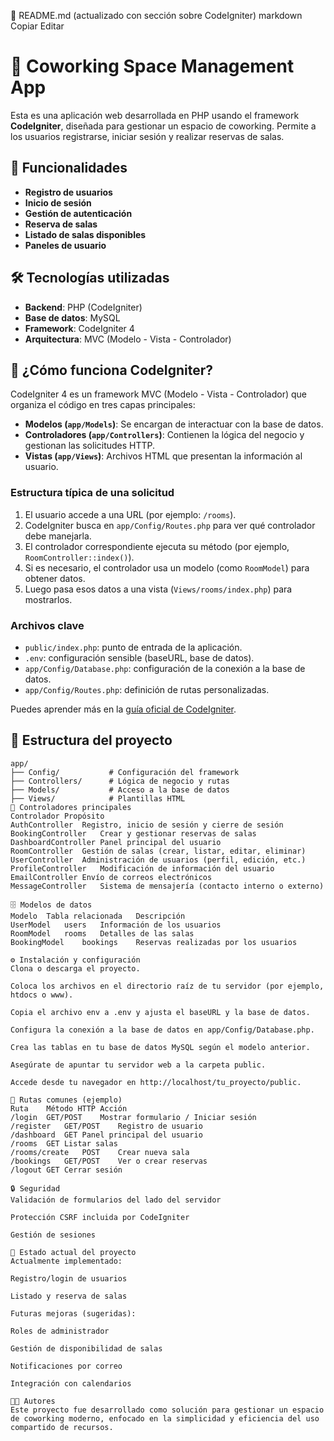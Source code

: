 📄 README.md (actualizado con sección sobre CodeIgniter)
markdown
Copiar
Editar
# 🏢 Coworking Space Management App

Esta es una aplicación web desarrollada en PHP usando el framework **CodeIgniter**, diseñada para gestionar un espacio de coworking. Permite a los usuarios registrarse, iniciar sesión y realizar reservas de salas.

## 🚀 Funcionalidades

- **Registro de usuarios**
- **Inicio de sesión**
- **Gestión de autenticación**
- **Reserva de salas**
- **Listado de salas disponibles**
- **Paneles de usuario**

## 🛠️ Tecnologías utilizadas

- **Backend**: PHP (CodeIgniter)
- **Base de datos**: MySQL
- **Framework**: CodeIgniter 4
- **Arquitectura**: MVC (Modelo - Vista - Controlador)

## 🧭 ¿Cómo funciona CodeIgniter?

CodeIgniter 4 es un framework MVC (Modelo - Vista - Controlador) que organiza el código en tres capas principales:

- **Modelos (`app/Models`)**: Se encargan de interactuar con la base de datos.
- **Controladores (`app/Controllers`)**: Contienen la lógica del negocio y gestionan las solicitudes HTTP.
- **Vistas (`app/Views`)**: Archivos HTML que presentan la información al usuario.

### Estructura típica de una solicitud

1. El usuario accede a una URL (por ejemplo: `/rooms`).
2. CodeIgniter busca en `app/Config/Routes.php` para ver qué controlador debe manejarla.
3. El controlador correspondiente ejecuta su método (por ejemplo, `RoomController::index()`).
4. Si es necesario, el controlador usa un modelo (como `RoomModel`) para obtener datos.
5. Luego pasa esos datos a una vista (`Views/rooms/index.php`) para mostrarlos.

### Archivos clave

- `public/index.php`: punto de entrada de la aplicación.
- `.env`: configuración sensible (baseURL, base de datos).
- `app/Config/Database.php`: configuración de la conexión a la base de datos.
- `app/Config/Routes.php`: definición de rutas personalizadas.

Puedes aprender más en la [guía oficial de CodeIgniter](https://codeigniter.com/user_guide/).

## 📁 Estructura del proyecto

```plaintext
app/
├── Config/           # Configuración del framework
├── Controllers/      # Lógica de negocio y rutas
├── Models/           # Acceso a la base de datos
├── Views/            # Plantillas HTML
🔧 Controladores principales
Controlador	Propósito
AuthController	Registro, inicio de sesión y cierre de sesión
BookingController	Crear y gestionar reservas de salas
DashboardController	Panel principal del usuario
RoomController	Gestión de salas (crear, listar, editar, eliminar)
UserController	Administración de usuarios (perfil, edición, etc.)
ProfileController	Modificación de información del usuario
EmailController	Envío de correos electrónicos
MessageController	Sistema de mensajería (contacto interno o externo)

🗄️ Modelos de datos
Modelo	Tabla relacionada	Descripción
UserModel	users	Información de los usuarios
RoomModel	rooms	Detalles de las salas
BookingModel	bookings	Reservas realizadas por los usuarios

⚙️ Instalación y configuración
Clona o descarga el proyecto.

Coloca los archivos en el directorio raíz de tu servidor (por ejemplo, htdocs o www).

Copia el archivo env a .env y ajusta el baseURL y la base de datos.

Configura la conexión a la base de datos en app/Config/Database.php.

Crea las tablas en tu base de datos MySQL según el modelo anterior.

Asegúrate de apuntar tu servidor web a la carpeta public.

Accede desde tu navegador en http://localhost/tu_proyecto/public.

📌 Rutas comunes (ejemplo)
Ruta	Método HTTP	Acción
/login	GET/POST	Mostrar formulario / Iniciar sesión
/register	GET/POST	Registro de usuario
/dashboard	GET	Panel principal del usuario
/rooms	GET	Listar salas
/rooms/create	POST	Crear nueva sala
/bookings	GET/POST	Ver o crear reservas
/logout	GET	Cerrar sesión

🔒 Seguridad
Validación de formularios del lado del servidor

Protección CSRF incluida por CodeIgniter

Gestión de sesiones

🧪 Estado actual del proyecto
Actualmente implementado:

Registro/login de usuarios

Listado y reserva de salas

Futuras mejoras (sugeridas):

Roles de administrador

Gestión de disponibilidad de salas

Notificaciones por correo

Integración con calendarios

👨‍💻 Autores
Este proyecto fue desarrollado como solución para gestionar un espacio de coworking moderno, enfocado en la simplicidad y eficiencia del uso compartido de recursos.
